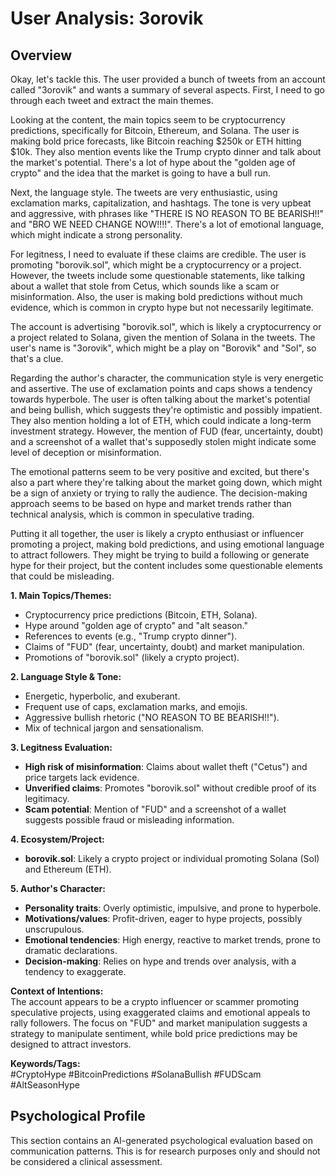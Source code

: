 # User Analysis: 3orovik

## Overview

<think>
Okay, let's tackle this. The user provided a bunch of tweets from an account called "3orovik" and wants a summary of several aspects. First, I need to go through each tweet and extract the main themes. 

Looking at the content, the main topics seem to be cryptocurrency predictions, specifically for Bitcoin, Ethereum, and Solana. The user is making bold price forecasts, like Bitcoin reaching $250k or ETH hitting $10k. They also mention events like the Trump crypto dinner and talk about the market's potential. There's a lot of hype about the "golden age of crypto" and the idea that the market is going to have a bull run.

Next, the language style. The tweets are very enthusiastic, using exclamation marks, capitalization, and hashtags. The tone is very upbeat and aggressive, with phrases like "THERE IS NO REASON TO BE BEARISH!!" and "BRO WE NEED CHANGE NOW!!!!". There's a lot of emotional language, which might indicate a strong personality.

For legitness, I need to evaluate if these claims are credible. The user is promoting "borovik.sol", which might be a cryptocurrency or a project. However, the tweets include some questionable statements, like talking about a wallet that stole from Cetus, which sounds like a scam or misinformation. Also, the user is making bold predictions without much evidence, which is common in crypto hype but not necessarily legitimate.

The account is advertising "borovik.sol", which is likely a cryptocurrency or a project related to Solana, given the mention of Solana in the tweets. The user's name is "3orovik", which might be a play on "Borovik" and "Sol", so that's a clue.

Regarding the author's character, the communication style is very energetic and assertive. The use of exclamation points and caps shows a tendency towards hyperbole. The user is often talking about the market's potential and being bullish, which suggests they're optimistic and possibly impatient. They also mention holding a lot of ETH, which could indicate a long-term investment strategy. However, the mention of FUD (fear, uncertainty, doubt) and a screenshot of a wallet that's supposedly stolen might indicate some level of deception or misinformation. 

The emotional patterns seem to be very positive and excited, but there's also a part where they're talking about the market going down, which might be a sign of anxiety or trying to rally the audience. The decision-making approach seems to be based on hype and market trends rather than technical analysis, which is common in speculative trading.

Putting it all together, the user is likely a crypto enthusiast or influencer promoting a project, making bold predictions, and using emotional language to attract followers. They might be trying to build a following or generate hype for their project, but the content includes some questionable elements that could be misleading.
</think>

**1. Main Topics/Themes:**  
- Cryptocurrency price predictions (Bitcoin, ETH, Solana).  
- Hype around "golden age of crypto" and "alt season."  
- References to events (e.g., "Trump crypto dinner").  
- Claims of "FUD" (fear, uncertainty, doubt) and market manipulation.  
- Promotions of "borovik.sol" (likely a crypto project).  

**2. Language Style & Tone:**  
- Energetic, hyperbolic, and exuberant.  
- Frequent use of caps, exclamation marks, and emojis.  
- Aggressive bullish rhetoric ("NO REASON TO BE BEARISH!!").  
- Mix of technical jargon and sensationalism.  

**3. Legitness Evaluation:**  
- **High risk of misinformation**: Claims about wallet theft ("Cetus") and price targets lack evidence.  
- **Unverified claims**: Promotes "borovik.sol" without credible proof of its legitimacy.  
- **Scam potential**: Mention of "FUD" and a screenshot of a wallet suggests possible fraud or misleading information.  

**4. Ecosystem/Project:**  
- **borovik.sol**: Likely a crypto project or individual promoting Solana (Sol) and Ethereum (ETH).  

**5. Author's Character:**  
- **Personality traits**: Overly optimistic, impulsive, and prone to hyperbole.  
- **Motivations/values**: Profit-driven, eager to hype projects, possibly unscrupulous.  
- **Emotional tendencies**: High energy, reactive to market trends, prone to dramatic declarations.  
- **Decision-making**: Relies on hype and trends over analysis, with a tendency to exaggerate.  

**Context of Intentions:**  
The account appears to be a crypto influencer or scammer promoting speculative projects, using exaggerated claims and emotional appeals to rally followers. The focus on "FUD" and market manipulation suggests a strategy to manipulate sentiment, while bold price predictions may be designed to attract investors.  

**Keywords/Tags:**  
#CryptoHype #BitcoinPredictions #SolanaBullish #FUDScam #AltSeasonHype

## Psychological Profile

This section contains an AI-generated psychological evaluation based on communication patterns. This is for research purposes only and should not be considered a clinical assessment.